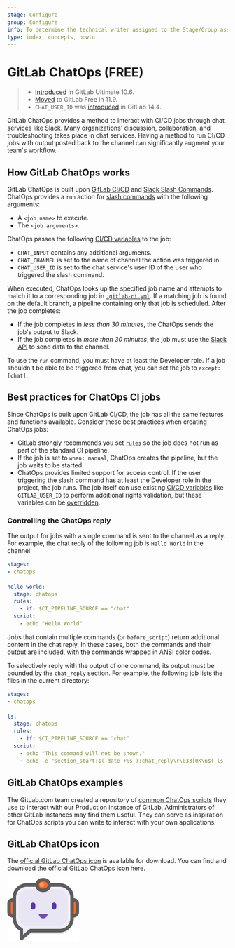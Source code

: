 ```yaml
---
stage: Configure
group: Configure
info: To determine the technical writer assigned to the Stage/Group associated with this page, see https://about.gitlab.com/handbook/engineering/ux/technical-writing/#assignments
type: index, concepts, howto
---
```


# GitLab ChatOps **(FREE)**

> - [Introduced](https://gitlab.com/gitlab-org/gitlab/-/merge_requests/4466) in GitLab Ultimate 10.6.
> - [Moved](https://gitlab.com/gitlab-org/gitlab-foss/-/merge_requests/24780) to GitLab Free in 11.9.
> - `CHAT_USER_ID` was [introduced](https://gitlab.com/gitlab-org/gitlab/-/issues/341798) in GitLab 14.4.

GitLab ChatOps provides a method to interact with CI/CD jobs through chat services
like Slack. Many organizations' discussion, collaboration, and troubleshooting takes
place in chat services. Having a method to run CI/CD jobs with output
posted back to the channel can significantly augment your team's workflow.

## How GitLab ChatOps works

GitLab ChatOps is built upon [GitLab CI/CD](../index.md) and
[Slack Slash Commands](../../user/project/integrations/slack_slash_commands.md).
ChatOps provides a `run` action for [slash commands](../../integration/slash_commands.md)
with the following arguments:

- A `<job name>` to execute.
- The `<job arguments>`.

ChatOps passes the following [CI/CD variables](../variables/index.md#predefined-cicd-variables)
to the job:

- `CHAT_INPUT` contains any additional arguments.
- `CHAT_CHANNEL` is set to the name of channel the action was triggered in.
- `CHAT_USER_ID` is set to the chat service's user ID of the user who triggered the slash command.

When executed, ChatOps looks up the specified job name and attempts to match it
to a corresponding job in [`.gitlab-ci.yml`](../yaml/index.md). If a matching job
is found on the default branch, a pipeline containing only that job is scheduled. After the
job completes:

- If the job completes in *less than 30 minutes*, the ChatOps sends the job's output to Slack.
- If the job completes in *more than 30 minutes*, the job must use the
  [Slack API](https://api.slack.com/) to send data to the channel.

To use the `run` command, you must have at least the
Developer role.
If a job shouldn't be able to be triggered from chat, you can set the job to `except: [chat]`.

## Best practices for ChatOps CI jobs

Since ChatOps is built upon GitLab CI/CD, the job has all the same features and
functions available. Consider these best practices when creating ChatOps jobs:

- GitLab strongly recommends you set [`rules`](../yaml/index.md#rules) so the job does not run as part
  of the standard CI pipeline.
- If the job is set to `when: manual`, ChatOps creates the pipeline, but the job waits to be started.
- ChatOps provides limited support for access control. If the user triggering the
  slash command has at least the Developer role
  in the project, the job runs. The job itself can use existing
  [CI/CD variables](../variables/index.md#predefined-cicd-variables) like
  `GITLAB_USER_ID` to perform additional rights validation, but
  these variables can be [overridden](../variables/index.md#cicd-variable-precedence).

### Controlling the ChatOps reply

The output for jobs with a single command is sent to the channel as a reply. For
example, the chat reply of the following job is `Hello World` in the channel:

```yaml
stages:
- chatops

hello-world:
  stage: chatops
  rules:
    - if: $CI_PIPELINE_SOURCE == "chat"
  script:
    - echo "Hello World"
```

Jobs that contain multiple commands (or `before_script`) return additional
content in the chat reply. In these cases, both the commands and their output are
included, with the commands wrapped in ANSI color codes.

To selectively reply with the output of one command, its output must be bounded by
the `chat_reply` section. For example, the following job lists the files in the
current directory:

```yaml
stages:
- chatops

ls:
  stage: chatops
  rules:
    - if: $CI_PIPELINE_SOURCE == "chat"
  script:
    - echo "This command will not be shown."
    - echo -e "section_start:$( date +%s ):chat_reply\r\033[0K\n$( ls -la )\nsection_end:$( date +%s ):chat_reply\r\033[0K"
```

## GitLab ChatOps examples

The GitLab.com team created a repository of [common ChatOps scripts](https://gitlab.com/gitlab-com/chatops)
they use to interact with our Production instance of GitLab. Administrators of
other GitLab instances may find them useful. They can serve as inspiration for ChatOps
scripts you can write to interact with your own applications.

## GitLab ChatOps icon

The [official GitLab ChatOps icon](img/gitlab-chatops-icon.png) is available for download.
You can find and download the official GitLab ChatOps icon here.

![GitLab ChatOps bot icon](img/gitlab-chatops-icon-small.png)

<!-- ## Troubleshooting

Include any troubleshooting steps that you can foresee. If you know beforehand what issues
one might have when setting this up, or when something is changed, or on upgrading, it's
important to describe those, too. Think of things that may go wrong and include them here.
This is important to minimize requests for support, and to avoid doc comments with
questions that you know someone might ask.

Each scenario can be a third-level heading, e.g. `### Getting error message X`.
If you have none to add when creating a doc, leave this section in place
but commented out to help encourage others to add to it in the future. -->
